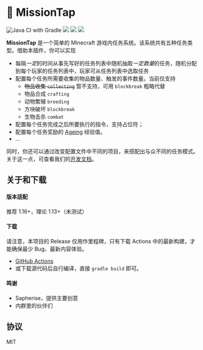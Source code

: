 # 📕 MissionTap

![Java CI with Gradle](https://github.com/sotapmc/MissionTap/workflows/Java%20CI%20with%20Gradle/badge.svg)
![](https://img.shields.io/badge/11-brown?logo=java)
![](https://img.shields.io/badge/poweredby-sotapmc-blue)
![](https://img.shields.io/badge/API-1.16.1--R0.1-orange)

**MissionTap** 是一个简单的 Minecraft 游戏内任务系统。该系统共有五种任务类型。借助本插件，你可以实现

- 每隔*一定*的时间从事先写好的任务列表中随机抽取*一定数量*的任务，随机分配到每个玩家的任务列表中，玩家可从任务列表中选取任务
- 配置每个任务所需要收集的物品数量、触发的事件数量。当前仅支持
  - ~~物品收集 `collecting`~~ 暂不支持，可用 `blockbreak` 粗略代替
  - 物品合成 `crafting`
  - 动物繁殖 `breeding`
  - 方块破坏 `blockbreak`
  - 生物击杀 `combat`
- 配置每个任务完成之后所要执行的指令，支持占位符；
- 配置每个任务奖励的 [Ageing](//github.com/sotapmc/Ageing) 经验值。
- ...

同时，你还可以通过改变配置文件中不同的项目，来搭配出与众不同的任务模式。关于这一点，可查看我们的[开发文档](//book.sotap.org/#/missiontap/index)。

## 关于和下载

#### 版本适配

推荐 1.16+，理论 1.13+（未测试）

#### 下载

请注意，本项目的 Release 仅用作里程碑，只有下载 Actions 中的最新构建，才能确保最少 Bug、最新内容体验。

- [GitHub Actions](https://github.com/sotapmc/MissionTap/actions?query=workflow%3A%22Java+CI+with+Gradle%22)
- 或下载源代码后自行编译，直接 `gradle build` 即可。

#### 鸣谢

- Sapherise，提供主要创意
- 内群里的伙伴们

## 协议

MIT
